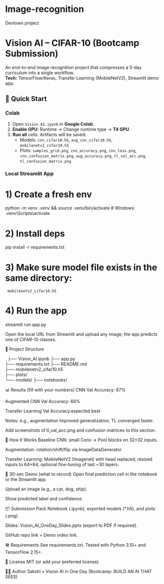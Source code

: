 # Image-recognition
Devtown project
# Vision AI  – CIFAR-10 (Bootcamp Submission)

An end-to-end image recognition project that compresses a 5-day curriculum into a single workflow.  
**Tech:** TensorFlow/Keras, Transfer Learning (MobileNetV2), Streamlit demo app.

## 🚀 Quick Start
### Colab 
1. Open `Vision_AI.ipynb` in **Google Colab**.
2. **Enable GPU:** Runtime → Change runtime type → **T4 GPU**.
3. **Run all** cells. Artifacts will be saved:
   - Models: `cnn_cifar10.h5`, `aug_cnn_cifar10.h5`, `mobilenetv2_cifar10.h5`
   - Plots: `samples_grid.png`, `cnn_accuracy.png`, `cnn_loss.png`, `cnn_confusion_matrix.png`, `aug_accuracy.png`, `tl_val_acc.png`, `tl_confusion_matrix.png`

### Local Streamlit App

# 1) Create a fresh env 
python -m venv .venv && source .venv/bin/activate   # Windows: .venv\\Scripts\\activate

# 2) Install deps
pip install -r requirements.txt

# 3) Make sure model file exists in the same directory:
     mobilenetv2_cifar10.h5  

# 4) Run the app

streamlit run app.py

Open the local URL from Streamlit and upload any image; the app predicts one of CIFAR-10 classes.

🧪 Project Structure

.
├── Vision_AI.ipynb
├── app.py                     
├── requirements.txt
├── README.md                  
├── mobilenetv2_cifar10.h5     
├── plots/                    
└── models/ 
├── notebooks/

📊 Results (fill with your numbers)
CNN Val Accuracy: 67%

Augmented CNN Val Accuracy: 68%

Transfer Learning Val Accuracy:expected best

Notes: e.g., augmentation improved generalization; TL converged faster.

Add screenshots of tl_val_acc.png and confusion matrices to this section.

🧩 How It Works
Baseline CNN: small Conv → Pool blocks on 32×32 inputs.

Augmentation: rotation/shift/flip via ImageDataGenerator.

Transfer Learning: MobileNetV2 (Imagenet) with head replaced; resized inputs to 64×64; optional fine-tuning of last ~30 layers.

🎥 30-sec Demo (what to record)
Open final prediction cell in the notebook or the Streamlit app.

Upload an image (e.g., a car, dog, ship).

Show predicted label and confidence.

📦 Submission Pack
Notebook (.ipynb), exported models (*.h5), and plots (.png).

Slides: Vision_AI_OneDay_Slides.pptx (export to PDF if required).

GitHub repo link + Demo video link.

🛠 Requirements
See requirements.txt. Tested with Python 3.10+ and TensorFlow 2.15+.

📄 License
MIT (or add your preferred license).

👩‍💻 Author
Sakshi • Vision AI in One Day (Bootcamp: BUILD AN AI THAT SEES)
